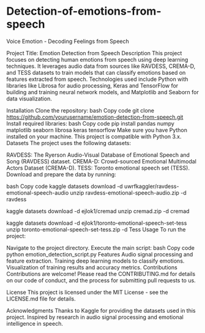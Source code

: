# Detection-of-emotions-from-speech
Voice Emotion - Decoding Feelings from Speech

Project Title: Emotion Detection from Speech
Description
This project focuses on detecting human emotions from speech using deep learning techniques. It leverages audio data from sources like RAVDESS, CREMA-D, and TESS datasets to train models that can classify emotions based on features extracted from speech. Technologies used include Python with libraries like Librosa for audio processing, Keras and TensorFlow for building and training neural network models, and Matplotlib and Seaborn for data visualization.

Installation
Clone the repository:
bash
Copy code
git clone https://github.com/yourusername/emotion-detection-from-speech.git
Install required libraries:
bash
Copy code
pip install pandas numpy matplotlib seaborn librosa keras tensorflow
Make sure you have Python installed on your machine. This project is compatible with Python 3.x.
Datasets
The project uses the following datasets:

RAVDESS: The Ryerson Audio-Visual Database of Emotional Speech and Song (RAVDESS) dataset.
CREMA-D: Crowd-sourced Emotional Multimodal Actors Dataset (CREMA-D).
TESS: Toronto emotional speech set (TESS).
Download and prepare the data by running:

bash
Copy code
kaggle datasets download -d uwrfkaggler/ravdess-emotional-speech-audio
unzip ravdess-emotional-speech-audio.zip -d ravdess

kaggle datasets download -d ejlok1/cremad
unzip cremad.zip -d cremad

kaggle datasets download -d ejlok1/toronto-emotional-speech-set-tess
unzip toronto-emotional-speech-set-tess.zip -d Tess
Usage
To run the project:

Navigate to the project directory.
Execute the main script:
bash
Copy code
python emotion_detection_script.py
Features
Audio signal processing and feature extraction.
Training deep learning models to classify emotions.
Visualization of training results and accuracy metrics.
Contributions
Contributions are welcome! Please read the CONTRIBUTING.md for details on our code of conduct, and the process for submitting pull requests to us.

License
This project is licensed under the MIT License - see the LICENSE.md file for details.

Acknowledgments
Thanks to Kaggle for providing the datasets used in this project.
Inspired by research in audio signal processing and emotional intelligence in speech.
